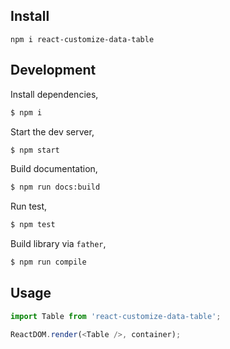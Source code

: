 ## Install

`npm i react-customize-data-table`

## Development

Install dependencies,

```bash
$ npm i
```

Start the dev server,

```bash
$ npm start
```

Build documentation,

```bash
$ npm run docs:build
```

Run test,

```bash
$ npm test
```

Build library via `father`,

```bash
$ npm run compile
```

## Usage

```js
import Table from 'react-customize-data-table';

ReactDOM.render(<Table />, container);
```

